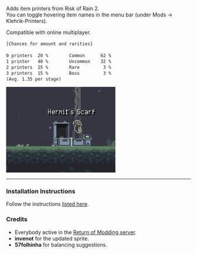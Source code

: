 Adds item printers from Risk of Rain 2.  
You can toggle hovering item names in the menu bar (under Mods -> Klehrik-Printers).  

Compatible with online multiplayer.  

```
[Chances for amount and rarities]

0 printers  20 %        Common      62 %
1 printer   40 %        Uncommon    32 %
2 printers  25 %        Rare         3 %
3 printers  15 %        Boss         3 %
(Avg. 1.35 per stage)
```

![Printer showcase.gif](https://github.com/Klehrik/RoRR-Printers/blob/daa3a558a2af6e43e1f946d669880f6a47d25995/printer_showcase_2.gif?raw=true)

---

### Installation Instructions

Follow the instructions [listed here](https://docs.google.com/document/d/1NgLwb8noRLvlV9keNc_GF2aVzjARvUjpND2rxFgxyfw/edit?usp=sharing).


### Credits
* Everybody active in the [Return of Modding server](https://discord.gg/VjS57cszMq).
* **invenot** for the updated sprite.
* **57folhinha** for balancing suggestions.